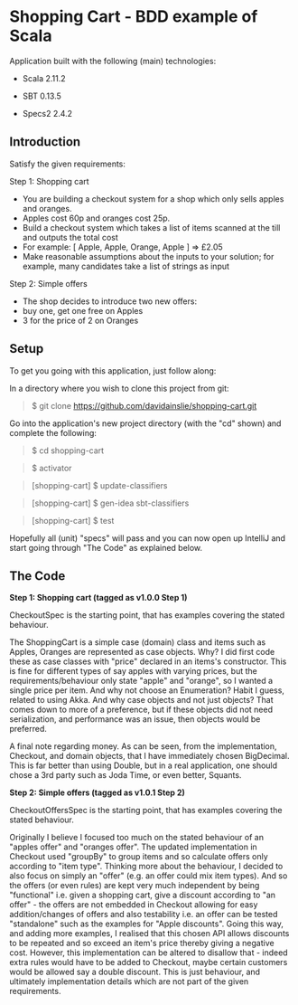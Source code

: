 Shopping Cart - BDD example of Scala
====================================

Application built with the following (main) technologies:

- Scala 2.11.2

- SBT 0.13.5

- Specs2 2.4.2

Introduction
------------

Satisfy the given requirements:

Step 1: Shopping cart
- You are building a checkout system for a shop which only sells apples and oranges.  
- Apples cost 60p and oranges cost 25p.
- Build a checkout system which takes a list of items scanned at the till and outputs the total cost
- For example: [ Apple, Apple, Orange, Apple ] => £2.05
- Make reasonable assumptions about the inputs to your solution; for example, many candidates take a list of strings as input
 
Step 2: Simple offers
- The shop decides to introduce two new offers:
 - buy one, get one free on Apples
 - 3 for the price of 2 on Oranges

Setup
-----

To get you going with this application, just follow along:

In a directory where you wish to clone this project from git:
> $ git clone https://github.com/davidainslie/shopping-cart.git

Go into the application's new project directory (with the "cd" shown) and complete the following:
> $ cd shopping-cart

> $ activator

> [shopping-cart] $ update-classifiers

> [shopping-cart] $ gen-idea sbt-classifiers

> [shopping-cart] $ test

Hopefully all (unit) "specs" will pass and you can now open up IntelliJ and start going through "The Code" as explained below.

The Code
--------

**Step 1: Shopping cart (tagged as v1.0.0 Step 1)**

CheckoutSpec is the starting point, that has examples covering the stated behaviour.

The ShoppingCart is a simple case (domain) class and items such as Apples, Oranges are represented as case objects. Why? I did first code these as case classes with "price" declared in an items's constructor. This is fine for different types of say apples with varying prices, but the requirements/behaviour only state "apple" and "orange", so I wanted a single price per item. And why not choose an Enumeration? Habit I guess, related to using Akka. And why case objects and not just objects? That comes down to more of a preference, but if these objects did not need serialization, and performance was an issue, then objects would be preferred.

A final note regarding money. As can be seen, from the implementation, Checkout, and domain objects, that I have immediately chosen BigDecimal. This is far better than using Double, but in a real application, one should chose a 3rd party such as Joda Time, or even better, Squants.

**Step 2: Simple offers (tagged as v1.0.1 Step 2)**

CheckoutOffersSpec is the starting point, that has examples covering the stated behaviour.

Originally I believe I focused too much on the stated behaviour of an "apples offer" and "oranges offer". The updated implementation in Checkout used "groupBy" to group items and so calculate offers only according to "item type". Thinking more about the behaviour, I decided to also focus on simply an "offer" (e.g. an offer could mix item types). And so the offers (or even rules) are kept very much independent by being "functional" i.e. given a shopping cart, give a discount according to "an offer" - the offers are not embedded in Checkout allowing for easy addition/changes of offers and also testability i.e. an offer can be tested "standalone" such as the examples for "Apple discounts". Going this way, and adding more examples, I realised that this chosen API allows discounts to be repeated and so exceed an item's price thereby giving a negative cost. However, this implementation can be altered to disallow that - indeed extra rules would have to be added to Checkout, maybe certain customers would be allowed say a double discount. This is just behaviour, and ultimately implementation details which are not part of the given requirements.